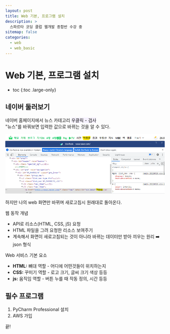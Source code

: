 ```yaml
---
layout: post
title: Web 기본, 프로그램 설치
description: >
  스파르타 코딩 클럽 웹개발 종합반 수강 중
sitemap: false
categories:
  - web
  - web_basic
---
```


# Web 기본, 프로그램 설치

* toc
{:toc .large-only}

## 네이버 둘러보기

네이버 홈페이지에서 뉴스 카테고리 <span style='background-color: #f5f0ff'>우클릭 - 검사</span>  
"뉴스"를 바꿔보면 입력한 값으로 바뀌는 것을 알 수 있다.

![그림1](/assets/img/web/naver_hack.png)

하지만 나의 web 화면만 바뀌며 새로고침시 원래대로 돌아온다.

웹 동작 개념
- API로 리소스(HTML, CSS, jS) 요청
- HTML 파일을 그려 요청한 리소스 보여주기 
- 계속해서 화면이 새로고침되는 것이 아니라 바뀌는 데이터만 받아 끼우는 원리 ➡️ json 형식

Web 서비스 기본 요소
- __HTML:__ 뼈대 역할 - 어디에 어떤것들이 위치하는지
- __CSS:__ 꾸미기 역할 - 로고 크기, 글씨 크기 색상 등등
- __js:__ 움직임 역할 - 버튼 누를 때 작동 정의, 시간 등등

## 필수 프로그램

1. PyCharm Professional 설치
2. AWS 가입

끝!